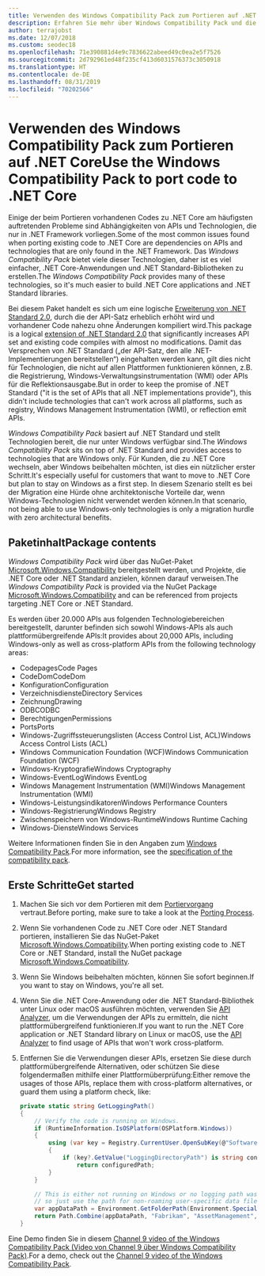 ```yaml
---
title: Verwenden des Windows Compatibility Pack zum Portieren auf .NET Core
description: Erfahren Sie mehr über Windows Compatibility Pack und die Verwendungsmöglichkeiten, um vorhandenen .NET Framework-Code auf .NET Core zu portieren
author: terrajobst
ms.date: 12/07/2018
ms.custom: seodec18
ms.openlocfilehash: 71e390881d4e9c7836622abeed49c0ea2e5f7526
ms.sourcegitcommit: 2d792961ed48f235cf413d6031576373c3050918
ms.translationtype: HT
ms.contentlocale: de-DE
ms.lasthandoff: 08/31/2019
ms.locfileid: "70202566"
---
```

# <a name="use-the-windows-compatibility-pack-to-port-code-to-net-core"></a><span data-ttu-id="15e8d-103">Verwenden des Windows Compatibility Pack zum Portieren auf .NET Core</span><span class="sxs-lookup"><span data-stu-id="15e8d-103">Use the Windows Compatibility Pack to port code to .NET Core</span></span>

<span data-ttu-id="15e8d-104">Einige der beim Portieren vorhandenen Codes zu .NET Core am häufigsten auftretenden Probleme sind Abhängigkeiten von APIs und Technologien, die nur in .NET Framework vorliegen.</span><span class="sxs-lookup"><span data-stu-id="15e8d-104">Some of the most common issues found when porting existing code to .NET Core are dependencies on APIs and technologies that are only found in the .NET Framework.</span></span> <span data-ttu-id="15e8d-105">Das *Windows Compatibility Pack* bietet viele dieser Technologien, daher ist es viel einfacher, .NET Core-Anwendungen und .NET Standard-Bibliotheken zu erstellen.</span><span class="sxs-lookup"><span data-stu-id="15e8d-105">The *Windows Compatibility Pack* provides many of these technologies, so it's much easier to build .NET Core applications and .NET Standard libraries.</span></span>

<span data-ttu-id="15e8d-106">Bei diesem Paket handelt es sich um eine logische [Erweiterung von .NET Standard 2.0](../whats-new/dotnet-core-2-0.md#api-changes-and-library-support), durch die der API-Satz erheblich erhöht wird und vorhandener Code nahezu ohne Änderungen kompiliert wird.</span><span class="sxs-lookup"><span data-stu-id="15e8d-106">This package is a logical [extension of .NET Standard 2.0](../whats-new/dotnet-core-2-0.md#api-changes-and-library-support) that significantly increases API set and existing code compiles with almost no modifications.</span></span> <span data-ttu-id="15e8d-107">Damit das Versprechen von .NET Standard („der API-Satz, den alle .NET-Implementierungen bereitstellen“) eingehalten werden kann, gilt dies nicht für Technologien, die nicht auf allen Plattformen funktionieren können, z.B. die Registrierung, Windows-Verwaltungsinstrumentation (WMI) oder APIs für die Reflektionsausgabe.</span><span class="sxs-lookup"><span data-stu-id="15e8d-107">But in order to keep the promise of .NET Standard ("it is the set of APIs that all .NET implementations provide"), this didn't include technologies that can't work across all platforms, such as registry, Windows Management Instrumentation (WMI), or reflection emit APIs.</span></span>

<span data-ttu-id="15e8d-108">*Windows Compatibility Pack* basiert auf .NET Standard und stellt Technologien bereit, die nur unter Windows verfügbar sind.</span><span class="sxs-lookup"><span data-stu-id="15e8d-108">The *Windows Compatibility Pack* sits on top of .NET Standard and provides access to technologies that are Windows only.</span></span> <span data-ttu-id="15e8d-109">Für Kunden, die zu .NET Core wechseln, aber Windows beibehalten möchten, ist dies ein nützlicher erster Schritt.</span><span class="sxs-lookup"><span data-stu-id="15e8d-109">It's especially useful for customers that want to move to .NET Core but plan to stay on Windows as a first step.</span></span> <span data-ttu-id="15e8d-110">In diesem Szenario stellt es bei der Migration eine Hürde ohne architektonische Vorteile dar, wenn Windows-Technologien nicht verwendet werden können.</span><span class="sxs-lookup"><span data-stu-id="15e8d-110">In that scenario, not being able to use Windows-only technologies is only a migration hurdle with zero architectural benefits.</span></span>

## <a name="package-contents"></a><span data-ttu-id="15e8d-111">Paketinhalt</span><span class="sxs-lookup"><span data-stu-id="15e8d-111">Package contents</span></span>

<span data-ttu-id="15e8d-112">*Windows Compatibility Pack* wird über das NuGet-Paket [Microsoft.Windows.Compatibility](https://www.nuget.org/packages/Microsoft.Windows.Compatibility) bereitgestellt werden, und Projekte, die .NET Core oder .NET Standard anzielen, können darauf verweisen.</span><span class="sxs-lookup"><span data-stu-id="15e8d-112">The *Windows Compatibility Pack* is provided via the NuGet Package [Microsoft.Windows.Compatibility](https://www.nuget.org/packages/Microsoft.Windows.Compatibility) and can be referenced from projects targeting .NET Core or .NET Standard.</span></span>

<span data-ttu-id="15e8d-113">Es werden über 20.000 APIs aus folgenden Technologiebereichen bereitgestellt, darunter befinden sich sowohl Windows-APIs als auch plattformübergreifende APIs:</span><span class="sxs-lookup"><span data-stu-id="15e8d-113">It provides about 20,000 APIs, including Windows-only as well as cross-platform APIs from the following technology areas:</span></span>

* <span data-ttu-id="15e8d-114">Codepages</span><span class="sxs-lookup"><span data-stu-id="15e8d-114">Code Pages</span></span>
* <span data-ttu-id="15e8d-115">CodeDom</span><span class="sxs-lookup"><span data-stu-id="15e8d-115">CodeDom</span></span>
* <span data-ttu-id="15e8d-116">Konfiguration</span><span class="sxs-lookup"><span data-stu-id="15e8d-116">Configuration</span></span>
* <span data-ttu-id="15e8d-117">Verzeichnisdienste</span><span class="sxs-lookup"><span data-stu-id="15e8d-117">Directory Services</span></span>
* <span data-ttu-id="15e8d-118">Zeichnung</span><span class="sxs-lookup"><span data-stu-id="15e8d-118">Drawing</span></span>
* <span data-ttu-id="15e8d-119">ODBC</span><span class="sxs-lookup"><span data-stu-id="15e8d-119">ODBC</span></span>
* <span data-ttu-id="15e8d-120">Berechtigungen</span><span class="sxs-lookup"><span data-stu-id="15e8d-120">Permissions</span></span>
* <span data-ttu-id="15e8d-121">Ports</span><span class="sxs-lookup"><span data-stu-id="15e8d-121">Ports</span></span>
* <span data-ttu-id="15e8d-122">Windows-Zugriffssteuerungslisten (Access Control List, ACL)</span><span class="sxs-lookup"><span data-stu-id="15e8d-122">Windows Access Control Lists (ACL)</span></span>
* <span data-ttu-id="15e8d-123">Windows Communication Foundation (WCF)</span><span class="sxs-lookup"><span data-stu-id="15e8d-123">Windows Communication Foundation (WCF)</span></span>
* <span data-ttu-id="15e8d-124">Windows-Kryptografie</span><span class="sxs-lookup"><span data-stu-id="15e8d-124">Windows Cryptography</span></span>
* <span data-ttu-id="15e8d-125">Windows-EventLog</span><span class="sxs-lookup"><span data-stu-id="15e8d-125">Windows EventLog</span></span>
* <span data-ttu-id="15e8d-126">Windows Management Instrumentation (WMI)</span><span class="sxs-lookup"><span data-stu-id="15e8d-126">Windows Management Instrumentation (WMI)</span></span>
* <span data-ttu-id="15e8d-127">Windows-Leistungsindikatoren</span><span class="sxs-lookup"><span data-stu-id="15e8d-127">Windows Performance Counters</span></span>
* <span data-ttu-id="15e8d-128">Windows-Registrierung</span><span class="sxs-lookup"><span data-stu-id="15e8d-128">Windows Registry</span></span>
* <span data-ttu-id="15e8d-129">Zwischenspeichern von Windows-Runtime</span><span class="sxs-lookup"><span data-stu-id="15e8d-129">Windows Runtime Caching</span></span>
* <span data-ttu-id="15e8d-130">Windows-Dienste</span><span class="sxs-lookup"><span data-stu-id="15e8d-130">Windows Services</span></span>

<span data-ttu-id="15e8d-131">Weitere Informationen finden Sie in den Angaben zum [Windows Compatibility Pack](https://github.com/dotnet/designs/blob/master/accepted/compat-pack/compat-pack.md).</span><span class="sxs-lookup"><span data-stu-id="15e8d-131">For more information, see the [specification of the compatibility pack](https://github.com/dotnet/designs/blob/master/accepted/compat-pack/compat-pack.md).</span></span>

## <a name="get-started"></a><span data-ttu-id="15e8d-132">Erste Schritte</span><span class="sxs-lookup"><span data-stu-id="15e8d-132">Get started</span></span>

1. <span data-ttu-id="15e8d-133">Machen Sie sich vor dem Portieren mit dem [Portiervorgang](index.md) vertraut.</span><span class="sxs-lookup"><span data-stu-id="15e8d-133">Before porting, make sure to take a look at the [Porting Process](index.md).</span></span>

2. <span data-ttu-id="15e8d-134">Wenn Sie vorhandenen Code zu .NET Core oder .NET Standard portieren, installieren Sie das NuGet-Paket [Microsoft.Windows.Compatibility](https://www.nuget.org/packages/Microsoft.Windows.Compatibility).</span><span class="sxs-lookup"><span data-stu-id="15e8d-134">When porting existing code to .NET Core or .NET Standard, install the NuGet package [Microsoft.Windows.Compatibility](https://www.nuget.org/packages/Microsoft.Windows.Compatibility).</span></span>

3. <span data-ttu-id="15e8d-135">Wenn Sie Windows beibehalten möchten, können Sie sofort beginnen.</span><span class="sxs-lookup"><span data-stu-id="15e8d-135">If you want to stay on Windows, you're all set.</span></span>

4. <span data-ttu-id="15e8d-136">Wenn Sie die .NET Core-Anwendung oder die .NET Standard-Bibliothek unter Linux oder macOS ausführen möchten, verwenden Sie [API Analyzer](../../standard/analyzers/api-analyzer.md), um die Verwendungen der APIs zu ermitteln, die nicht plattformübergreifend funktionieren.</span><span class="sxs-lookup"><span data-stu-id="15e8d-136">If you want to run the .NET Core application or .NET Standard library on Linux or macOS, use the [API Analyzer](../../standard/analyzers/api-analyzer.md) to find usage of APIs that won't work cross-platform.</span></span>

5. <span data-ttu-id="15e8d-137">Entfernen Sie die Verwendungen dieser APIs, ersetzen Sie diese durch plattformübergreifende Alternativen, oder schützen Sie diese folgendermaßen mithilfe einer Plattformüberprüfung:</span><span class="sxs-lookup"><span data-stu-id="15e8d-137">Either remove the usages of those APIs, replace them with cross-platform alternatives, or guard them using a platform check, like:</span></span>

    ```csharp
    private static string GetLoggingPath()
    {
        // Verify the code is running on Windows.
        if (RuntimeInformation.IsOSPlatform(OSPlatform.Windows))
        {
            using (var key = Registry.CurrentUser.OpenSubKey(@"Software\Fabrikam\AssetManagement"))
            {
                if (key?.GetValue("LoggingDirectoryPath") is string configuredPath)
                    return configuredPath;
            }
        }

        // This is either not running on Windows or no logging path was configured,
        // so just use the path for non-roaming user-specific data files.
        var appDataPath = Environment.GetFolderPath(Environment.SpecialFolder.LocalApplicationData);
        return Path.Combine(appDataPath, "Fabrikam", "AssetManagement", "Logging");
    }
    ```

<span data-ttu-id="15e8d-138">Eine Demo finden Sie in diesem [Channel 9 video of the Windows Compatibility Pack (Video von Channel 9 über Windows Compatibility Pack)](https://channel9.msdn.com/Events/Connect/2017/T123).</span><span class="sxs-lookup"><span data-stu-id="15e8d-138">For a demo, check out the [Channel 9 video of the Windows Compatibility Pack](https://channel9.msdn.com/Events/Connect/2017/T123).</span></span>
